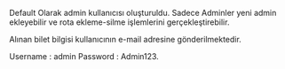 Default Olarak admin kullanıcısı oluşturuldu. Sadece Adminler yeni admin ekleyebilir ve rota ekleme-silme işlemlerini gerçekleştirebilir.

Alınan bilet bilgisi kullanıcının e-mail adresine gönderilmektedir.

Username : admin Password : Admin123.
